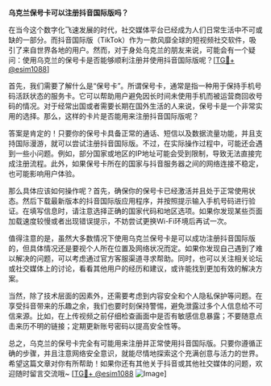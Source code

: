 **乌克兰保号卡可以注册抖音国际版吗？**

在当今这个数字化飞速发展的时代，社交媒体平台已经成为人们日常生活中不可或缺的一部分。而抖音国际版（TikTok）作为一款风靡全球的短视频社交软件，吸引了来自世界各地的用户。然而，对于身处乌克兰的朋友来说，可能会有一个疑问：使用乌克兰的保号卡是否能够顺利注册并使用抖音国际版呢？[[TG💪+ @esim1088](https://t.me/s/esim1088)]

首先，我们需要了解什么是“保号卡”。所谓保号卡，通常是指一种用于保持手机号码活跃状态的服务卡。它可以帮助用户避免因长时间未使用手机而被运营商回收号码的情况。对于经常出国或者需要长期在国外生活的人来说，保号卡是一个非常实用的选择。那么，这样的卡片是否能用来注册抖音国际版呢？

答案是肯定的！只要你的保号卡具备正常的通话、短信以及数据流量功能，并且支持国际漫游，就可以尝试注册抖音国际版。不过，在实际操作过程中，可能还会遇到一些小问题。例如，部分国家或地区的IP地址可能会受到限制，导致无法直接完成注册流程。此外，如果保号卡所在的国家与抖音服务器之间的网络连接不稳定，也可能影响用户体验。

那么具体应该如何操作呢？首先，确保你的保号卡已经激活并且处于正常使用状态。然后下载最新版本的抖音国际版应用程序，并按照提示输入手机号码进行验证。在填写信息时，请注意选择正确的国家代码和地区选项。如果你发现某些页面加载速度较慢或者出现错误提示，不妨尝试更换Wi-Fi环境后再试一次。

值得注意的是，虽然大多数情况下使用乌克兰保号卡是可以成功注册抖音国际版的，但具体情况还是要视个人所在位置及网络状况而定。如果你发现自己遇到了难以解决的问题，可以考虑通过官方客服渠道寻求帮助。同时，也可以关注相关论坛或社交媒体上的讨论，看看其他用户的经历和建议，或许能找到更加有效的解决方案。

当然，除了技术层面的因素外，还需要考虑到内容安全和个人隐私保护等问题。在享受抖音带来的乐趣之余，我们也要时刻保持警惕，避免泄露过多个人信息给不可信来源。比如，在上传视频之前仔细检查画面中是否有敏感信息暴露；不要随意点击来历不明的链接；定期更新账号密码以提高安全性等。

总之，乌克兰的保号卡完全有可能用来注册并正常使用抖音国际版。只要你遵循正确的步骤，并且注意网络安全意识，就能尽情地探索这个充满创意与活力的世界。希望这篇文章对你有所帮助！如果你还有其他关于抖音或其他社交媒体的问题，欢迎随时留言交流哦~ [[TG💪+ @esim1088](https://t.me/s/esim1088) ![Image](https://i.postimg.cc/4NQfJmqS/Snipaste-2025-05-13-00-14-12.png)]
